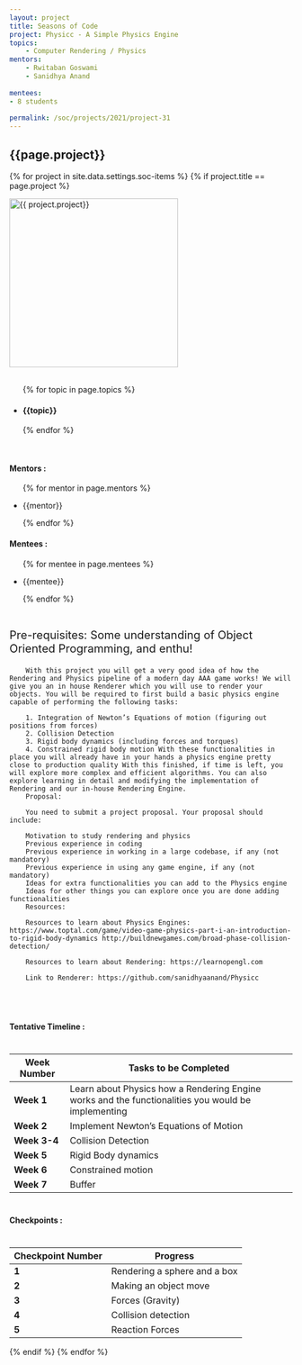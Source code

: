 ```yaml
---
layout: project
title: Seasons of Code
project: Physicc - A Simple Physics Engine 
topics:
    - Computer Rendering / Physics 
mentors:
    - Rwitaban Goswami
    - Sanidhya Anand   
    
mentees:
- 8 students   
    
permalink: /soc/projects/2021/project-31
---
```


<h2 class="display1 m-3 p-3 text-center">{{page.project}}</h2>

{% for project in site.data.settings.soc-items %}
{% if project.title == page.project %}
<div>
    <img src="{{ site.baseurl }}/{{ project.image }}"  width = "300" height="300" alt="{{ project.project}}" class="border rounded img-soc">
</div>
<div>
    <br>
    <ul>
        {% for topic in page.topics %}
        <li><h4 class="text-primary text-center">{{topic}}</h4></li>
        {% endfor %}
    </ul>
    <br>
    <h4 class="display3  ">Mentors :</h4> 
    <ul>
        {% for mentor in page.mentors %}
        <li><p class="lead">{{mentor}}</p></li>
        {% endfor %}
    </ul>
    <h4 class="display3  ">Mentees :</h4> 
    <ul>
        {% for mentee in page.mentees %}
        <li><p class="lead">{{mentee}}</p></li>
        {% endfor %}
    </ul>
</div>
<div>
    <p class="display3" style = "font-size:20px;" >
        <br>
        Pre-requisites: Some understanding of Object Oriented Programming, and enthu!
        
        With this project you will get a very good idea of how the Rendering and Physics pipeline of a modern day AAA game works! We will give you an in house Renderer which you will use to render your objects. You will be required to first build a basic physics engine capable of performing the following tasks:

        1. Integration of Newton’s Equations of motion (figuring out positions from forces)
        2. Collision Detection
        3. Rigid body dynamics (including forces and torques)
        4. Constrained rigid body motion With these functionalities in place you will already have in your hands a physics engine pretty close to production quality With this finished, if time is left, you will explore more complex and efficient algorithms. You can also explore learning in detail and modifying the implementation of Rendering and our in-house Rendering Engine.
        Proposal:

        You need to submit a project proposal. Your proposal should include:

        Motivation to study rendering and physics
        Previous experience in coding
        Previous experience in working in a large codebase, if any (not mandatory)
        Previous experience in using any game engine, if any (not mandatory)
        Ideas for extra functionalities you can add to the Physics engine
        Ideas for other things you can explore once you are done adding functionalities
        Resources:

        Resources to learn about Physics Engines: https://www.toptal.com/game/video-game-physics-part-i-an-introduction-to-rigid-body-dynamics http://buildnewgames.com/broad-phase-collision-detection/

        Resources to learn about Rendering: https://learnopengl.com

        Link to Renderer: https://github.com/sanidhyaanand/Physicc
  </p>
  <br>
</div>
<div>
    <h4 class="display3" style="margin:40px 0px 40px 0px;">Tentative Timeline :</h4>
    <table class="table table-striped">
  <thead>
    <tr>
      <th>Week Number</th>
      <th>Tasks to be Completed</th>
    </tr>
  </thead>
  <tbody>
    <tr>
      <td><strong>Week 1</strong></td>
      <td>Learn about Physics how a Rendering Engine works and the functionalities you would be implementing</td>
    </tr>
    <tr>
      <td><strong>Week 2</strong></td>
      <td>Implement Newton’s Equations of Motion</td>
    </tr>
    <tr>
      <td><strong>Week 3-4</strong></td>
      <td>Collision Detection</td>
    </tr>
    <tr>
      <td><strong>Week 5</strong></td>
      <td>Rigid Body dynamics</td>
    </tr>
    <tr>
      <td><strong>Week 6</strong></td>
      <td>Constrained motion</td>
    </tr>
    <tr>
      <td><strong>Week 7</strong></td>
      <td>Buffer</td>
    </tr>
  </tbody>
</table>
</div>
<div>
    <h4 class="display3" style="margin:40px 0px 40px 0px;">Checkpoints :</h4>
    <table class="table table-striped">
  <thead>
    <tr>
      <th>Checkpoint Number</th>
      <th>Progress</th>
    </tr>
  </thead>
  <tbody>
    <tr>
      <td><strong>1</strong></td>
      <td>Rendering a sphere and a box</td>
    </tr>
    <tr>
      <td><strong>2</strong></td>
      <td>Making an object move</td>
    </tr>
    <tr>
      <td><strong>3</strong></td>
      <td>Forces (Gravity)</td>
    </tr>
    <tr>
      <td><strong>4</strong></td>
      <td>Collision detection</td>
    </tr>
    <tr>
      <td><strong>5</strong></td>
      <td>Reaction Forces</td>
    </tr>
  </tbody>
</table>
</div>
{% endif %}
{% endfor %}
